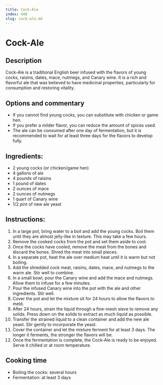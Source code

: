 ```yaml
---
title: Cock-Ale
index: 448
slug: cock-ale.md
---
```


# Cock-Ale

## Description
Cock-Ale is a traditional English beer infused with the flavors of young cocks, raisins, dates, mace, nutmegs, and Canary wine. It is a rich and flavorful ale that was believed to have medicinal properties, particularly for consumption and restoring vitality.

## Options and commentary
- If you cannot find young cocks, you can substitute with chicken or game hen.
- If you prefer a milder flavor, you can reduce the amount of spices used.
- The ale can be consumed after one day of fermentation, but it is recommended to wait for at least three days for the flavors to develop fully.

## Ingredients:
- 2 young cocks (or chicken/game hen)
- 4 gallons of ale
- 4 pounds of raisins
- 1 pound of dates
- 2 ounces of mace
- 2 ounces of nutmegs
- 1 quart of Canary wine
- 1/2 pint of new ale yeast

## Instructions:
1. In a large pot, bring water to a boil and add the young cocks. Boil them until they are almost jelly-like in texture. This may take a few hours.
2. Remove the cooked cocks from the pot and set them aside to cool.
3. Once the cocks have cooled, remove the meat from the bones and discard the bones. Shred the meat into small pieces.
4. In a separate pot, heat the ale over medium heat until it is warm but not boiling.
5. Add the shredded cock meat, raisins, dates, mace, and nutmegs to the warm ale. Stir well to combine.
6. In a small bowl, pour the Canary wine and add the mace and nutmegs. Allow them to infuse for a few minutes.
7. Pour the infused Canary wine into the pot with the ale and other ingredients. Stir well.
8. Cover the pot and let the mixture sit for 24 hours to allow the flavors to meld.
9. After 24 hours, strain the liquid through a fine-mesh sieve to remove any solids. Press down on the solids to extract as much liquid as possible.
10. Transfer the strained liquid to a clean container and add the new ale yeast. Stir gently to incorporate the yeast.
11. Cover the container and let the mixture ferment for at least 3 days. The longer it ferments, the stronger the flavors will be.
12. Once the fermentation is complete, the Cock-Ale is ready to be enjoyed. Serve it chilled or at room temperature.

## Cooking time
- Boiling the cocks: several hours
- Fermentation: at least 3 days